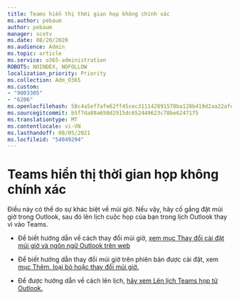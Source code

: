 ```yaml
---
title: Teams hiển thị thời gian họp không chính xác
ms.author: pebaum
author: pebaum
manager: scotv
ms.date: 08/20/2020
ms.audience: Admin
ms.topic: article
ms.service: o365-administration
ROBOTS: NOINDEX, NOFOLLOW
localization_priority: Priority
ms.collection: Adm_O365
ms.custom:
- "9003305"
- "6206"
ms.openlocfilehash: 58c4a5ef7afe62ff45cec311142891570ba128b419d2aa22afea57d4bac8fbe4
ms.sourcegitcommit: b5f7da89a650d2915dc652449623c78be6247175
ms.translationtype: MT
ms.contentlocale: vi-VN
ms.lasthandoff: 08/05/2021
ms.locfileid: "54049294"
---
```

# <a name="teams-calendar-shows-incorrect-meeting-times"></a>Teams hiển thị thời gian họp không chính xác

Điều này có thể do sự khác biệt về múi giờ. Nếu vậy, hãy cố gắng đặt múi giờ trong Outlook, sau đó lên lịch cuộc họp của bạn trong lịch Outlook thay vì vào Teams.

- Để biết hướng dẫn về cách thay đổi múi giờ, [xem mục Thay đổi cài đặt múi giờ và ngôn ngữ Outlook trên web](https://support.microsoft.com/office/change-the-time-zone-and-language-settings-in-outlook-on-the-web-65239869-12e7-4a9d-bca1-76b0ad7ce273) 

- Để biết hướng dẫn thay đổi múi giờ trên phiên bản được cài đặt, xem [mục Thêm, loại bỏ hoặc thay đổi múi giờ.](https://support.microsoft.com/office/add-remove-or-change-time-zones-5ab3e10e-5a6c-46af-ab48-156fedf70c04)
- Để được hướng dẫn về cách lên lịch, [hãy xem Lên lịch Teams họp từ Outlook.](https://support.microsoft.com/office/schedule-a-teams-meeting-from-outlook-883cc15c-580f-441a-92ea-0992c00a9b0f)